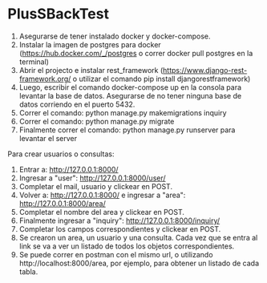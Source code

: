 # PlusSBackTest

1. Asegurarse de tener instalado docker y docker-compose.
2. Instalar la imagen de postgres para docker (https://hub.docker.com/_/postgres o correr docker pull postgres en la terminal)
3. Abrir el projecto e instalar rest_framework (https://www.django-rest-framework.org/ o utilizar el comando pip install djangorestframework)
4. Luego, escribir el comando docker-compose up en la consola para levantar la base de datos. Asegurarse de no tener ninguna base de datos corriendo en el puerto 5432.
5. Correr el comando: python manage.py makemigrations inquiry
6. Correr el comando: python manage.py migrate
7. Finalmente correr el comando: python manage.py runserver para levantar el server

Para crear usuarios o consultas:
1. Entrar a: http://127.0.0.1:8000/
2. Ingresar a "user": http://127.0.0.1:8000/user/
3. Completar el mail, usuario y clickear en POST.
4. Volver a: http://127.0.0.1:8000/ e ingresar a "area": http://127.0.0.1:8000/area/
5. Completar el nombre del area y clickear en POST.
6. Finalmente ingresar a "inquiry": http://127.0.0.1:8000/inquiry/
7. Completar los campos correspondientes y clickear en POST.
8. Se crearon un area, un usuario y una consulta. Cada vez que se entra al link se va a ver un listado de todos los objetos correspondientes.
9. Se puede correr en postman con el mismo url, o utilizando http://localhost:8000/area, por ejemplo, para obtener un listado de cada tabla.
